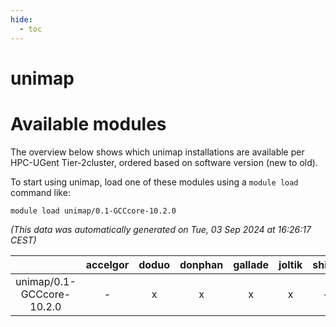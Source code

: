 ```yaml
---
hide:
  - toc
---
```


unimap
======

# Available modules


The overview below shows which unimap installations are available per HPC-UGent Tier-2cluster, ordered based on software version (new to old).

To start using unimap, load one of these modules using a `module load` command like:

```shell
module load unimap/0.1-GCCcore-10.2.0
```

*(This data was automatically generated on Tue, 03 Sep 2024 at 16:26:17 CEST)*  

| |accelgor|doduo|donphan|gallade|joltik|shinx|skitty|
| :---: | :---: | :---: | :---: | :---: | :---: | :---: | :---: |
|unimap/0.1-GCCcore-10.2.0|-|x|x|x|x|-|x|
